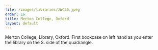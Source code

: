 ```yaml
---
file: /images/libraries/JWC25.jpeg
order: 16
title: Merton College, Oxford  
layout: default
---
```

Merton College, Library, Oxford. First bookcase on left hand as you enter the library on the S. side of the quadrangle.
